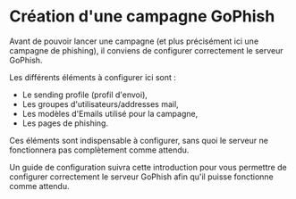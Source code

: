 # Création d&apos;une campagne GoPhish

Avant de pouvoir lancer une campagne (et plus précisément ici une campagne de phishing), il conviens de configurer correctement le serveur GoPhish.

Les différents éléments à configurer ici sont :
- Le sending profile (profil d'envoi),
- Les groupes d'utilisateurs/addresses mail,
- Les modèles d'Emails utilisé pour la campagne,
- Les pages de phishing.

Ces éléments sont indispensable à configurer, sans quoi le serveur ne fonctionnera pas complètement comme attendu.

Un guide de configuration suivra cette introduction pour vous permettre de configurer correctement le serveur GoPhish afin qu'il puisse fonctionne comme attendu.